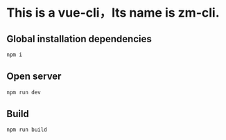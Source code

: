 # This is a vue-cli，Its name is zm-cli.

## Global installation dependencies
```bash
npm i
```
## Open server
```bash
npm run dev
```
## Build
```bash
npm run build
```